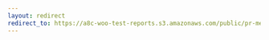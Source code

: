 ```yaml
---
layout: redirect
redirect_to: https://a8c-woo-test-reports.s3.amazonaws.com/public/pr-merge/41104/api/index.html
---
```

